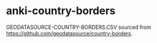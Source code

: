 # anki-country-borders

GEODATASOURCE-COUNTRY-BORDERS.CSV sourced from https://github.com/geodatasource/country-borders.